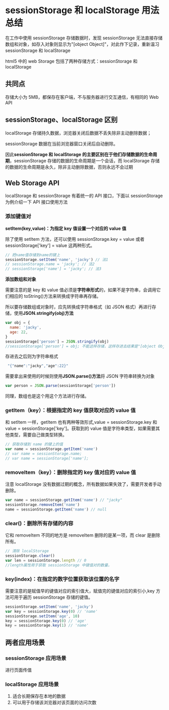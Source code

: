 # sessionStorage 和 localStorage 用法总结

在工作中使用 sessionStorage 存储数据时，发现 sessionStorage 无法直接存储数组和对象，如存入对象则显示为"[object Object]"，对此作下记录，重新温习 sessionStorage 和 localStorage

html5 中的 web Storage 包括了两种存储方式：sessionStorage 和 localStorage

## 共同点

存储大小为 5MB，都保存在客户端，不与服务器进行交互通信，有相同的 Web API

## sessionStorage、localStorage 区别

localStorage 存储持久数据，浏览器关闭后数据不丢失除非主动删除数据；

sessionStorage 数据在当前浏览器窗口关闭后自动删除。

因此**sessionStorage 和 localStorage 的主要区别在于他们存储数据的生命周期**，sessionStorage 存储的数据的生命周期是一个会话，而 localStorage 存储的数据的生命周期是永久，除非主动删除数据，否则永远不会过期

## Web Storage API

localStorage 和 sessionStorage 有着统一的 API 接口，下面以 sessionStorage 为例介绍一下 API 接口使用方法

### 添加键值对

**setItem(key,value)：为指定 key 值设置一个对应的 value 值**

除了使用 setItem 方法，还可以使用 sessionStorage.key = value 或者 sessionStorage['key'] = value 这两种形式。

```javascript
// 把name值存储到name的键上
sessionStorage.setItem('name', 'jacky') // 法1
// sessionStorage.name = 'jacky'; // 法2
// sessionStorage['name'] = 'jacky'; // 法3
```

**添加数组和对象**

需要注意的是 key 和 value 值必须是**字符串形式**的，如果不是字符串，会调用它们相应的 toString()方法来转换成字符串再存储。

所以要存储数组或对象时，应先转换成字符串格式（如 JSON 格式）再进行存储，使用**JSON.stringify(obj)方法**

```javascript
var obj = {
  name: 'jacky',
  age: 22,
}
sessionStorage['person'] = JSON.stringify(obj)
//sessionStorage['person'] = obj; 不能这样存储，这样存进去结果是"[object Object]"
```

存进去之后则为字符串格式

```javascript
 "{"name":"jacky","age":22}"
```

需要拿出来使用的时候则使用**JSON.parse()方法**将 JSON 字符串转换为对象

```javascript
var person = JSON.parse(sessionStorage['person'])
```

同理，数组也是这个用这个方法进行存储。

### getItem（key）：根据指定的 key 值获取对应的 value 值

和 setItem 一样，getItem 也有两种等效形式,value = sessionStorage.key 和 value = sessionStorage['key']。获取到的 value 值是字符串类型，如果需要其他类型，需要自己做类型转换。

```javascript
// 获取存储到 name 的键上的值
var name = sessionStorage.getItem('name')
// var name = sessionStorage.name;
// var name = sessionStorage['name'];
```

### removeItem（key）：删除指定的 key 值对应的 value 值

注意 localStorage 没有数据过期的概念，所有数据如果失效了，需要开发者手动删除。

```javascript
var name = sessionStorage.getItem('name') // "jacky"
sessionStorage.removeItem('name')
name = sessionStorage.getItem('name') // null
```

### clear()：删除所有存储的内容

它和 removeItem 不同的地方是 removeItem 删除的是某一项，而 clear 是删除所有。

```javascript
// 清除 localStorage
sessionStorage.clear()
var len = sessionStorage.length // 0
//length属性用于获取 sessionStorage 中键值对的数量。
```

### key(index)：在指定的数字位置获取该位置的名字

需要注意的是赋值早的键值对应的索引值大，赋值完的键值对应的索引小,key 方法可用于遍历 sessionStorage 存储的键值。

```javascript
sessionStorage.setItem('name', 'jacky')
var key = sessionStorage.key(0) // 'name'
sessionStorage.setItem('age', 10)
key = sessionStorage.key(0) // 'age'
key = sessionStorage.key(1) // 'name'
```

## 两者应用场景

### sessionStorage 应用场景

进行页面传值

### localStorage 应用场景

1. 适合长期保存在本地的数据
2. 可以用于存储该浏览器对该页面的访问次数
